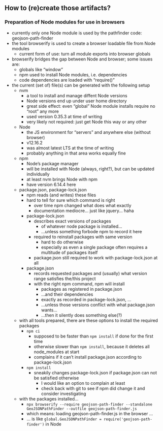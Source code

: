 ## How to (re)create those artifacts?
### Preparation of Node modules for use in browsers

* currently only one Node module is used by the pathfinder code: geojson-path-finder
* the tool browserify is used to create a browser loadable file from Node modules
    * current form of use: turn all module exports into browser globals
* browserify bridges the gap between Node and browser; some issues are:
    * globals like “window”
    * npm used to install Node modules, i.e. dependencies
    * code dependencies are loaded with “require()”
* the current (set of) file(s) can be generated with the following setup
    * nvm
        * a tool to install and manage diffent Node versions
        * Node versions end up under user home directory
        * great side effect: even “global” Node module installs require no “root” any more
        * used version 0.35.3 at time of writing
        * very likely not required: just get Node this way or any other
    * Node
        * the JS environment for “servers” and anywhere else (without browser)
        * v12.16.2
        * was almost latest LTS at the time of writing
        * probably anything in that area works equally fine
    * npm
        * Node’s package manager
        * will be installed with Node (always, right?), but can be updated individually
        * at least nvm brings Node with npm
        * have version 6.14.4 here
    * package.json, package-lock.json
        * npm reads (and writes) these files
        * hard to tell for sure which command is right
            * over time npm changed what does what exactly
            * documentation mediocre... just like jquery... haha
        * package-lock.json
            * describes exact versions of packages
                * of whatever node package is installed...
                * ...unless something forbode npm to record it here
            * required to reinstall packages with same version
                * hard to do otherwise
                * especially as even a single package often requires a multitude of packages itself
            * package.json still required to work with package-lock.json at all
        * package.json
            * records requested packages and (usually) what version range satisfies the/this project
            * with the right npm command, npm will install
                * packages as registered in package.json
                * ...and their dependencies
                * exactly as recorded in package-lock.json, ...
                * ...unless those versions conflict with what package.json wants...
                * ...then it silently does something else(?)
    * with all tools prepared, there are these options to install the required packages
        * `npm ci`
            * supposed to be faster than `npm install` if done for the first time
            * otherwise slower than `npm install`, because it deletes all node_modules at start
            * complains if it can’t install package.json according to package-lock.json
        * `npm install`
            * sneakily changes package-lock.json if package.json can not be satisfied otherwise
                * I would like an option to complain at least
                * check back with git to see if npm did change it and consider investigating
    * with the packages installed...
        * `npx browserify --require geojson-path-finder --standalone GeoJSONPathFinder --outfile geojson-path-finder.js`
        * which means: loading geojson-path-finder.js in the browser ...
        * ... is like `global.GeoJSONPathFinder = require('geojson-path-finder')` in Node